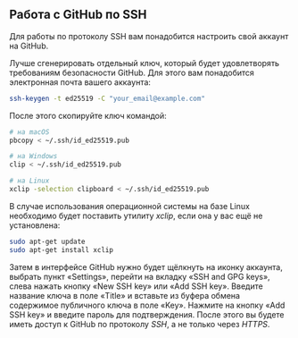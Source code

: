 ## Работа с GitHub по SSH

Для работы по протоколу SSH вам понадобится настроить свой аккаунт на GitHub.

Лучше сгенерировать отдельный ключ, который будет удовлетворять требованиям безопасности GitHub. Для этого вам понадобится электронная почта вашего аккаунта:

```bash
ssh-keygen -t ed25519 -C "your_email@example.com"
```

После этого скопируйте ключ командой:

```bash
# на macOS
pbcopy < ~/.ssh/id_ed25519.pub

# на Windows
clip < ~/.ssh/id_ed25519.pub

# на Linux
xclip -selection clipboard < ~/.ssh/id_ed25519.pub
```

В случае использования операционной системы на базе Linux необходимо будет поставить утилиту _xclip_, если она у вас ещё не установлена:

```bash
sudo apt-get update
sudo apt-get install xclip
```

Затем в интерфейсе GitHub нужно будет щёлкнуть на иконку аккаунта, выбрать пункт «Settings», перейти на вкладку «SSH and GPG keys», слева нажать кнопку «New SSH key» или «Add SSH key». Введите название ключа в поле «Title» и вставьте из буфера обмена содержимое публичного ключа в поле «Key». Нажмите на кнопку «Add SSH key» и введите пароль для подтверждения. После этого вы будете иметь доступ к GitHub по протоколу _SSH_, а не только через _HTTPS_.
